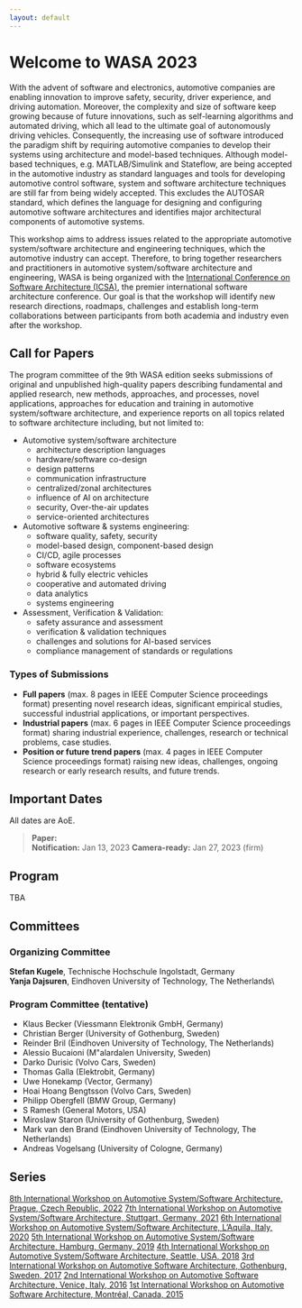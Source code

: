```yaml
---
layout: default
---
```


# Welcome to WASA 2023

With the advent of software and electronics, automotive companies are enabling innovation to improve safety, security, driver experience, and driving automation. Moreover, the complexity and size of software keep growing because of future innovations, such as self-learning algorithms and automated driving, which all lead to the ultimate goal of autonomously driving vehicles. Consequently, the increasing use of software introduced the paradigm shift by requiring automotive companies to develop their systems using architecture and model-based techniques. Although model-based techniques, e.g. MATLAB/Simulink and Stateflow, are being accepted in the automotive industry as standard languages and tools for developing automotive control software, system and software architecture techniques are still far from being widely accepted. This excludes the AUTOSAR standard, which defines the language for designing and configuring automotive software architectures and identifies major architectural components of automotive systems. 

This workshop aims to address issues related to the appropriate automotive system/software architecture and engineering techniques, which the automotive industry can accept. Therefore, to bring together researchers and practitioners in automotive system/software architecture and engineering, WASA is being organized with the [International Conference on Software Architecture (ICSA)](https://icsa-conferences.org/2023/), the premier international software architecture conference. Our goal is that the workshop will identify new research directions, roadmaps, challenges and establish long-term collaborations between participants from both academia and industry even after the workshop.

## Call for Papers
The program committee of the 9th WASA edition seeks submissions of original and unpublished high-quality papers describing fundamental and applied research, new methods, approaches, and processes, novel applications, approaches for education and training in automotive system/software architecture, and experience reports on all topics related to software architecture including, but not limited to:

- Automotive system/software architecture
  - architecture description languages
  - hardware/software co-design
  - design patterns
  - communication infrastructure
  - centralized/zonal architectures
  - influence of AI on architecture
  - security, Over-the-air updates
  - service-oriented architectures
- Automotive software & systems engineering:
  - software quality, safety, security
  - model-based design, component-based design
  - CI/CD, agile processes
  - software ecosystems
  - hybrid & fully electric vehicles
  - cooperative and automated driving
  - data analytics
  - systems engineering
- Assessment, Verification & Validation:
  - safety assurance and assessment
  - verification & validation techniques
  - challenges and solutions for AI-based services
  - compliance management of standards or regulations

### Types of Submissions

- **Full papers** (max. 8 pages in IEEE Computer Science proceedings format) presenting novel research ideas, significant empirical studies, successful industrial applications, or important perspectives.
- **Industrial papers** (max. 6 pages in IEEE Computer Science proceedings format) sharing industrial experience, challenges, research or technical problems, case studies.
- **Position or future trend papers** (max. 4 pages in IEEE Computer Science proceedings format) raising new ideas, challenges, ongoing research or early research results, and future trends.


## Important Dates
All dates are AoE.

> **Paper:**         
> **Notification:**  Jan 13, 2023 
> **Camera-ready:**  Jan 27, 2023 (firm) 

## Program
TBA

## Committees

### Organizing Committee
**Stefan Kugele**, Technische Hochschule Ingolstadt, Germany\
**Yanja Dajsuren**, Eindhoven University of Technology, The Netherlands\

### Program Committee (tentative)

- Klaus Becker (Viessmann Elektronik GmbH, Germany)
- Christian Berger (University of Gothenburg, Sweden)
- Reinder Bril (Eindhoven University of Technology, The Netherlands)
- Alessio Bucaioni (M\"alardalen University, Sweden)
- Darko Durisic (Volvo Cars, Sweden)
- Thomas Galla (Elektrobit, Germany)
- Uwe Honekamp (Vector, Germany)
- Hoai Hoang Bengtsson (Volvo Cars, Sweden)
- Philipp Obergfell (BMW Group, Germany)
- S Ramesh (General Motors, USA)
- Miroslaw Staron (University of Gothenburg, Sweden)
- Mark van den Brand (Eindhoven University of Technology, The Netherlands)
- Andreas Vogelsang (University of Cologne, Germany)


## Series

[8th International Workshop on Automotive System/Software Architecture, Prague, Czech Republic, 2022](https://www.win.tue.nl/wasa2022/)
[7th International Workshop on Automotive System/Software Architecture, Stuttgart, Germany, 2021](https://www.win.tue.nl/wasa2021/)
[6th International Workshop on Automotive System/Software Architecture, L’Aquila, Italy, 2020](https://www.win.tue.nl/wasa2020/)
[5th International Workshop on Automotive System/Software Architecture, Hamburg, Germany, 2019](https://www.win.tue.nl/wasa2019/)
[4th International Workshop on Automotive System/Software Architecture, Seattle, USA, 2018](https://www.win.tue.nl/wasa2018/)
[3rd International Workshop on Automotive Software Architecture, Gothenburg, Sweden, 2017](https://www.win.tue.nl/wasa2017/)
[2nd International Workshop on Automotive Software Architecture, Venice, Italy, 2016](https://www.win.tue.nl/wasa2016/)
[1st International Workshop on Automotive Software Architecture, Montréal, Canada, 2015](https://www.win.tue.nl/wasa2015/)
